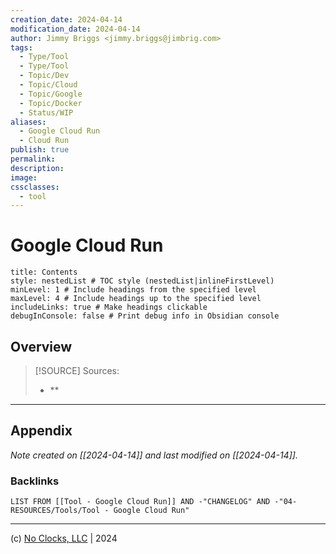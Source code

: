 ```yaml
---
creation_date: 2024-04-14
modification_date: 2024-04-14
author: Jimmy Briggs <jimmy.briggs@jimbrig.com>
tags:
  - Type/Tool
  - Type/Tool
  - Topic/Dev
  - Topic/Cloud
  - Topic/Google
  - Topic/Docker
  - Status/WIP
aliases:
  - Google Cloud Run
  - Cloud Run
publish: true
permalink:
description:
image:
cssclasses:
  - tool
---
```



# Google Cloud Run

```table-of-contents
title: Contents 
style: nestedList # TOC style (nestedList|inlineFirstLevel)
minLevel: 1 # Include headings from the specified level
maxLevel: 4 # Include headings up to the specified level
includeLinks: true # Make headings clickable
debugInConsole: false # Print debug info in Obsidian console
```

## Overview

> [!SOURCE] Sources:
> - **

***

## Appendix

*Note created on [[2024-04-14]] and last modified on [[2024-04-14]].*

### Backlinks

```dataview
LIST FROM [[Tool - Google Cloud Run]] AND -"CHANGELOG" AND -"04-RESOURCES/Tools/Tool - Google Cloud Run"
```

***

(c) [No Clocks, LLC](https://github.com/noclocks) | 2024
